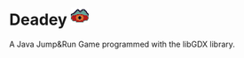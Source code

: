 # Deadey ![alt-tag](https://github.com/Lixja/Deadey/blob/master/android/assets/Icon.png)

A Java Jump&Run Game programmed with the libGDX library.
